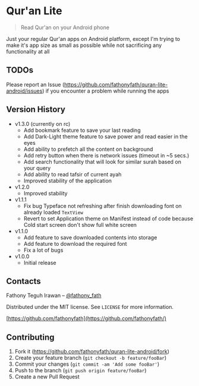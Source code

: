 # Qur'an Lite

> Read Qur'an on your Android phone

Just your regular Qur'an apps on Android platform, except I'm trying to make it's app size as small as possible while not sacrificing any functionality at all

## TODOs

Please report an Issue (<https://github.com/fathonyfath/quran-lite-android/issues>) if you encounter a problem while running the apps

## Version History

* v1.3.0 (currently on rc)
    * Add bookmark feature to save your last reading
    * Add Dark-Light theme feature to save power and read easier in the eyes
    * Add ability to prefetch all the content on background
    * Add retry button when there is network issues (timeout in ~5 secs.)
    * Add search functionality that will look for similar surah based on your query
    * Add ability to read tafsir of current ayah
    * Improved stability of the application
* v1.2.0
    * Improved stability
* v1.1.1
    * Fix bug Typeface not refreshing after finish downloading font on already loaded `TextView`
    * Revert to set Application theme on Manifest instead of code because Cold start screen don't show full white screen
* v1.1.0
    * Add feature to save downloaded contents into storage
    * Add feature to download the required font
    * Fix a lot of bugs
* v1.0.0
    * Initial release

## Contacts

Fathony Teguh Irawan – [@fathony_fath](https://twitter.com/fathony_fath)

Distributed under the MIT license. See ``LICENSE`` for more information.

[https://github.com/fathonyfath](https://github.com/fathonyfath/)

## Contributing

1. Fork it (<https://github.com/fathonyfath/quran-lite-android/fork>)
2. Create your feature branch (`git checkout -b feature/fooBar`)
3. Commit your changes (`git commit -am 'Add some fooBar'`)
4. Push to the branch (`git push origin feature/fooBar`)
5. Create a new Pull Request
